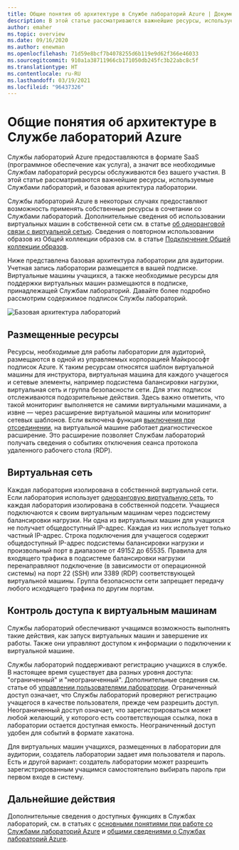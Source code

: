 ```yaml
---
title: Общие понятия об архитектуре в Службе лабораторий Azure | Документация Майкрософт
description: В этой статье рассматриваются важнейшие ресурсы, используемые Службами лабораторий, и базовая архитектура лаборатории.
author: emaher
ms.topic: overview
ms.date: 09/16/2020
ms.author: enewman
ms.openlocfilehash: 71d59e8bcf7b4078255d6b119e9d62f366e46033
ms.sourcegitcommit: 910a1a38711966cb171050db245fc3b22abc8c5f
ms.translationtype: HT
ms.contentlocale: ru-RU
ms.lasthandoff: 03/19/2021
ms.locfileid: "96437326"
---
```

# <a name="architecture-fundamentals-in-azure-lab-services"></a>Общие понятия об архитектуре в Службе лабораторий Azure

Службы лабораторий Azure предоставляются в формате SaaS (программное обеспечение как услуга), а значит все необходимые Службам лабораторий ресурсы обслуживаются без вашего участия. В этой статье рассматриваются важнейшие ресурсы, используемые Службами лабораторий, и базовая архитектура лаборатории.  

Службы лабораторий Azure в некоторых случаях предоставляют возможность применять собственные ресурсы в сочетании со Службами лабораторий.  Дополнительные сведения об использовании виртуальных машин в собственной сети см. в статье [об одноранговой связи с виртуальной сетью](how-to-connect-peer-virtual-network.md).  Сведения о повторном использовании образов из Общей коллекции образов см. в статье [Подключение Общей коллекции образов](how-to-attach-detach-shared-image-gallery.md).

Ниже представлена базовая архитектура лаборатории для аудитории.  Учетная запись лаборатории размещается в вашей подписке. Виртуальные машины учащихся, а также необходимые ресурсы для поддержки виртуальных машин размещаются в подписке, принадлежащей Службам лабораторий. Давайте более подробно рассмотрим содержимое подписок Службы лабораторий.

![Базовая архитектура лабораторий](./media/classroom-labs-fundamentals/labservices-basic-architecture.png)

## <a name="hosted-resources"></a>Размещенные ресурсы

Ресурсы, необходимые для работы лаборатории для аудиторий, размещаются в одной из управляемых корпорацией Майкрософт подписок Azure.  К таким ресурсам относятся шаблон виртуальной машины для инструктора, виртуальная машина для каждого учащегося и сетевые элементы, например подсистема балансировки нагрузки, виртуальная сеть и группа безопасности сети.  Для этих подписок отслеживаются подозрительные действия.  Здесь важно отметить, что такой мониторинг выполняется не самими виртуальными машинами, а извне — через расширение виртуальной машины или мониторинг сетевых шаблонов.  Если включена функция [выключения при отсоединении](how-to-enable-shutdown-disconnect.md), на виртуальной машине работает диагностическое расширение. Это расширение позволяет Службам лабораторий получать сведения о событиях отключения сеанса протокола удаленного рабочего стола (RDP).

## <a name="virtual-network"></a>Виртуальная сеть

Каждая лаборатория изолирована в собственной виртуальной сети.  Если лаборатория использует [одноранговую виртуальную сеть](how-to-connect-peer-virtual-network.md), то каждая лаборатория изолирована в собственной подсети.  Учащиеся подключаются к своим виртуальным машинам через подсистему балансировки нагрузки.  Ни одна из виртуальных машин для учащихся не получает общедоступный IP-адрес. Каждая из них использует только частный IP-адрес.  Строка подключения для учащегося содержит общедоступный IP-адрес подсистемы балансировки нагрузки и произвольный порт в диапазоне от 49152 до 65535.  Правила для входящего трафика в подсистеме балансировки нагрузки перенаправляют подключение (в зависимости от операционной системы) на порт 22 (SSH) или 3389 (RDP) соответствующей виртуальной машины. Группа безопасности сети запрещает передачу любого исходящего трафика по другим портам.

## <a name="access-control-to-the-virtual-machines"></a>Контроль доступа к виртуальным машинам

Службы лабораторий обеспечивают учащимся возможность выполнять такие действия, как запуск виртуальных машин и завершение их работы.  Также они управляют доступом к информации о подключении к виртуальной машине.

Службы лабораторий поддерживают регистрацию учащихся в службе. В настоящее время существует два разных уровня доступа: "ограниченный" и "неограниченный". Дополнительные сведения см. статье об [управлении пользователями лаборатории](how-to-configure-student-usage.md#send-invitations-to-users). Ограниченный доступ означает, что Службы лабораторий проверяют регистрацию учащегося в качестве пользователя, прежде чем разрешить доступ. Неограниченный доступ означает, что зарегистрироваться может любой желающий, у которого есть соответствующая ссылка, пока в лаборатории остается доступная емкость. Неограниченный доступ удобен для событий в формате хакатона.

Для виртуальных машин учащихся, размещенных в лаборатории для аудитории, создатель лаборатории задает имя пользователя и пароль.  Есть и другой вариант: создатель лаборатории может разрешить зарегистрированным учащимся самостоятельно выбирать пароль при первом входе в систему.  

## <a name="next-steps"></a>Дальнейшие действия

Дополнительные сведения о доступных функциях в Службах лабораторий, см. в статьях с [основными понятиями при работе со Службами лабораторий Azure](classroom-labs-concepts.md) и [общими сведениями о Службах лабораторий Azure](classroom-labs-overview.md).
